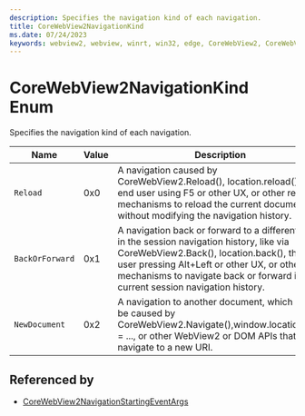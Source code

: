 ```yaml
---
description: Specifies the navigation kind of each navigation.
title: CoreWebView2NavigationKind
ms.date: 07/24/2023
keywords: webview2, webview, winrt, win32, edge, CoreWebView2, CoreWebView2Controller, browser control, edge html, CoreWebView2NavigationKind
---
```


# CoreWebView2NavigationKind Enum

Specifies the navigation kind of each navigation.

| Name |  Value | Description |
|--|--|--|
|`Reload` | 0x0  |  A navigation caused by CoreWebView2.Reload(), location.reload(), the end user using F5 or other UX, or other reload mechanisms to reload the current document without modifying the navigation history.|
|`BackOrForward` | 0x1  |  A navigation back or forward to a different entry in the session navigation history, like via CoreWebView2.Back(), location.back(), the end user pressing Alt+Left or other UX, or other mechanisms to navigate back or forward in the current session navigation history.|
|`NewDocument` | 0x2  |  A navigation to another document, which can be caused by CoreWebView2.Navigate(),window.location.href = ..., or other WebView2 or DOM APIs that navigate to a new URI.|


## Referenced by

- [CoreWebView2NavigationStartingEventArgs](corewebview2navigationstartingeventargs.md)
